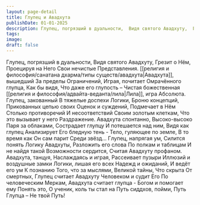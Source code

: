 ```yaml
---
layout: page-detail
title: Глупец и Авадхута
publishDate: 01-01-2025
description: Глупец, погрязший в дуальности,  Видя святого Авадхуту,  Грезит о Нём,  Проецируя на Него  Свои нечистые  Представления.  Авадхута, вышедший  За пределы  Ограничений,  Играя, почитает  Омрачённого глупца,
tags:
image:
draft: false
---
```

Глупец, погрязший в дуальности,  Видя святого Авадхуту,  Грезит о Нём,  Проецируя на Него  Свои нечистые  Представления.  [[религия и философия/санатана дхарма/типы существ/авадхута|Авадхута]], вышедший  За пределы  Ограничений,  Играя, почитает  Омрачённого глупца,  Как бы видя,  Что даже его глупость –  Чистая божественная  [[религия и философия/адвайта-веданта/лила|Лила]], игра Абсолюта.  Глупец, закованный  В тяжелые доспехи  Логики,  Броню концепций,  Прикованных цепью своих  Оценок и суждений,  Подмечает в Нём  Столько противоречий  И несоответствий  Своим золотым клеткам,  Что это вызывает у него  Раздражение.  Авадхута спонтанно,  Высоко-высоко  Паря за облаками,  Сострадает глупцу  И потешается над ним,  Видя как глупец  Анализирует Его бледную тень -  Тело, гуляющее по земле,  В то время как  Он сам парит  Среди звёзд…  Глупец, напрягая ум,  Силится понять  Логику Авадхуты,  Разложить его слова  По полкам и таблицам  И не найдя такой  Возможности сердится,  Считая Авадхуту профаном.  Авадхута, танцуя,  Наслаждаясь и играя,  Рассеивает пузыри  Иллюзий и воздушные замки  Логики, лишая его всех  Надежд и ожиданий,  И ведёт его ум  К познанию  Того, что за мыслями,  Великой тайны,  Что скрыта  От смертных,  Глупец считает Авадхуту  Человеком и судит Его  По человеческим  Меркам,  Авадхута считает глупца -  Богом и помогает ему  Понять это,  О ученик, коль ты стал на  Путь сиддхов, пойми, Путь Глупца –  Не твой Путь!
